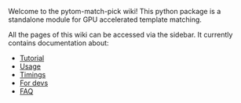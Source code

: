 Welcome to the pytom-match-pick wiki! This python package is a standalone module for GPU accelerated template matching.

All the pages of this wiki can be accessed via the sidebar. It currently contains documentation about:
* [Tutorial](Tutorial)
* [Usage](Usage)
* [Timings](Timings)
* [For devs](Developers)
* [FAQ](frequently-asked-questions-(faq))